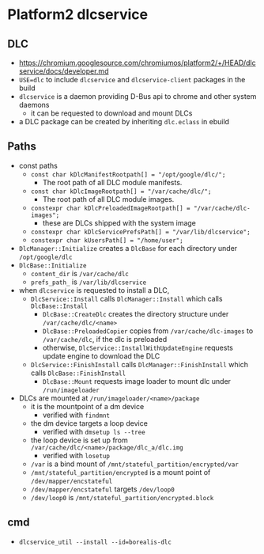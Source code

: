 Platform2 dlcservice
====================

## DLC

- <https://chromium.googlesource.com/chromiumos/platform2/+/HEAD/dlcservice/docs/developer.md>
- `USE=dlc` to include `dlcservice` and `dlcservice-client` packages in the
  build
- `dlcservice` is a daemon providing D-Bus api to chrome and other system
  daemons
  - it can be requested to download and mount DLCs 
- a DLC package can be created by inheriting `dlc.eclass` in ebuild

## Paths

- const paths
  - `const char kDlcManifestRootpath[] = "/opt/google/dlc/";`
    - The root path of all DLC module manifests.
  - `const char kDlcImageRootpath[] = "/var/cache/dlc/";`
    - The root path of all DLC module images.
  - `constexpr char kDlcPreloadedImageRootpath[] = "/var/cache/dlc-images";`
    - these are DLCs shipped with the system image
  - `constexpr char kDlcServicePrefsPath[] = "/var/lib/dlcservice";`
  - `constexpr char kUsersPath[] = "/home/user";`
- `DlcManager::Initialize` creates a `DlcBase` for each directory under
  `/opt/google/dlc`
- `DlcBase::Initialize`
  - `content_dir` is `/var/cache/dlc`
  - `prefs_path_` is `/var/lib/dlcservice`
- when `dlcservice` is requested to install a DLC,
  - `DlcService::Install` calls `DlcManager::Install` which calls
    `DlcBase::Install`
    - `DlcBase::CreateDlc` creates the directory structure under
      `/var/cache/dlc/<name>`
    - `DlcBase::PreloadedCopier` copies from `/var/cache/dlc-images` to
      `/var/cache/dlc`, if the dlc is preloaded
    - otherwise, `DlcService::InstallWithUpdateEngine` requests update engine
      to download the DLC
  - `DlcService::FinishInstall` calls `DlcManager::FinishInstall` which calls
    `DlcBase::FinishInstall`
    - `DlcBase::Mount` requests image loader to mount dlc under
      `/run/imageloader`
- DLCs are mounted at `/run/imageloader/<name>/package`
  - it is the mountpoint of a dm device
    - verified with `findmnt`
  - the dm device targets a loop device
    - verified with `dmsetup ls --tree`
  - the loop device is set up from `/var/cache/dlc/<name>/package/dlc_a/dlc.img`
    - verified with `losetup`
  - `/var` is a bind mount of `/mnt/stateful_partition/encrypted/var`
  - `/mnt/stateful_partition/encrypted` is a mount point of
    `/dev/mapper/encstateful`
  - `/dev/mapper/encstateful` targets `/dev/loop0`
  - `/dev/loop0` is `/mnt/stateful_partition/encrypted.block`

## cmd

- `dlcservice_util --install --id=borealis-dlc`
